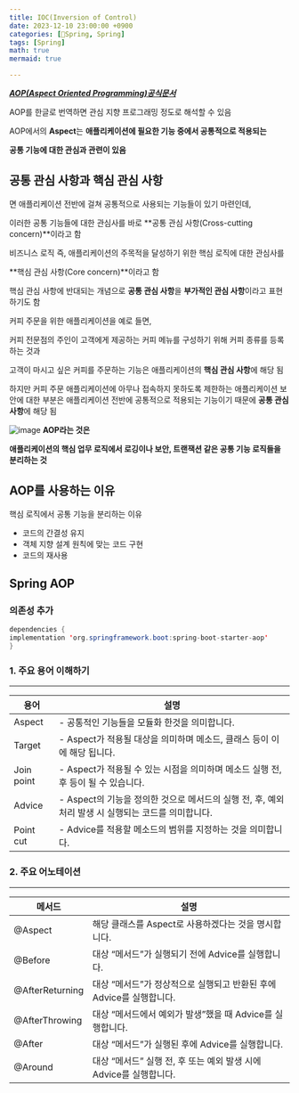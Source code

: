 ```yaml
---
title: IOC(Inversion of Control)
date: 2023-12-10 23:00:00 +0900
categories: [🌼Spring, Spring]
tags: [Spring]
math: true
mermaid: true

---
```


***[AOP(Aspect Oriented Programming)공식문서](https://docs.spring.io/spring-framework/reference/core/aop/introduction-defn.html)***

AOP를 한글로 번역하면 관심 지향 프로그래밍 정도로 해석할 수 있음

AOP에서의 **Aspect**는 **애플리케이션에 필요한 기능 중에서 공통적으로 적용되는**

 **공통 기능에 대한 관심과 관련이 있음**

 ## **공통 관심 사항과 핵심 관심 사항**

면 애플리케이션 전반에 걸쳐 공통적으로 사용되는 기능들이 있기 마련인데, 

이러한 공통 기능들에 대한 관심사를 바로 **공통 관심 사항(Cross-cutting concern)**이라고 함

비즈니스 로직 즉, 애플리케이션의 주목적을 달성하기 위한 핵심 로직에 대한 관심사를 

**핵심 관심 사항(Core concern)**이라고 함

핵심 관심 사항에 반대되는 개념으로 **공통 관심 사항**을 **부가적인 관심 사항**이라고 표현하기도 함

커피 주문을 위한 애플리케이션을 예로 들면,

커피 전문점의 주인이 고객에게 제공하는 커피 메뉴를 구성하기 위해 커피 종류를 등록하는 것과

고객이 마시고 싶은 커피를 주문하는 기능은 애플리케이션의 **핵심 관심 사항**에 해당 됨

하지만 커피 주문 애플리케이션에 아무나 접속하지 못하도록 제한하는 애플리케이션 보안에 대한 부분은 애플리케이션 전반에 공통적으로 적용되는 기능이기 때문에 **공통 관심 사항**에 해당 됨

![image](https://github.com/ararp1006/mainProject/assets/130068083/ebcfb956-6a93-4fda-b400-5ab8363af17d)
**AOP라는 것은** 

**애플리케이션의 핵심 업무 로직에서 로깅이나 보안, 트랜잭션 같은 공통 기능 로직들을 분리하는 것**

## AOP를 사용하는 이유

핵심 로직에서 공통 기능을 분리하는 이유

- 코드의 간결성 유지
- 객체 지향 설계 원칙에 맞는 코드 구현
- 코드의 재사용

## Spring AOP

### 의존성 추가

```java
dependencies {
implementation 'org.springframework.boot:spring-boot-starter-aop'
}
```

### **1. 주요 용어 이해하기**

---

| 용어 | 설명 |
| --- | --- |
| Aspect | - 공통적인 기능들을 모듈화 한것을 의미합니다. |
| Target | - Aspect가 적용될 대상을 의미하며 메소드, 클래스 등이 이에 해당 됩니다. |
| Join point | - Aspect가 적용될 수 있는 시점을 의미하며 메소드 실행 전, 후 등이 될 수 있습니다. |
| Advice | - Aspect의 기능을 정의한 것으로 메서드의 실행 전, 후, 예외 처리 발생 시 실행되는 코드를 의미합니다. |
| Point cut | - Advice를 적용할 메소드의 범위를 지정하는 것을 의미합니다. |

### **2. 주요 어노테이션**

---

| 메서드 | 설명 |
| --- | --- |
| @Aspect | 해당 클래스를 Aspect로 사용하겠다는 것을 명시합니다. |
| @Before | 대상 “메서드”가 실행되기 전에 Advice를 실행합니다. |
| @AfterReturning | 대상 “메서드”가 정상적으로 실행되고 반환된 후에 Advice를 실행합니다. |
| @AfterThrowing | 대상 “메서드에서 예외가 발생”했을 때 Advice를 실행합니다. |
| @After | 대상 “메서드”가 실행된 후에 Advice를 실행합니다. |
| @Around | 대상 “메서드” 실행 전, 후 또는 예외 발생 시에 Advice를 실행합니다. |
